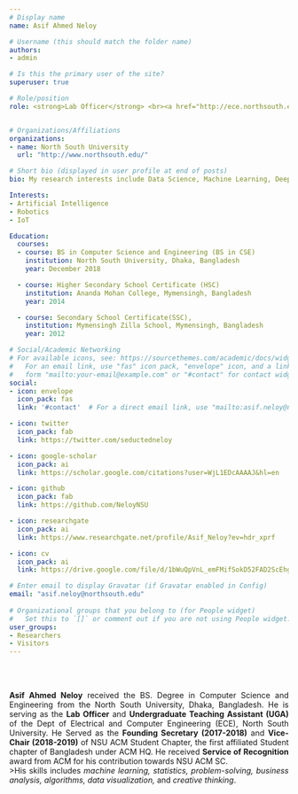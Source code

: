 ```yaml
---
# Display name
name: Asif Ahmed Neloy

# Username (this should match the folder name)
authors:
- admin

# Is this the primary user of the site?
superuser: true

# Role/position
role: <strong>Lab Officer</strong> <br><a href="http://ece.northsouth.edu/" target="_blank">Department of Electrical and Computer Engineering (ECE),</a>


# Organizations/Affiliations
organizations: 
- name: North South University
  url: "http://www.northsouth.edu/"

# Short bio (displayed in user profile at end of posts)
bio: My research interests include Data Science, Machine Learning, Deep learning, IoT, Robotics, Computer Vision, ROS.

Interests:
- Artificial Intelligence
- Robotics
- IoT

Education:
  courses:
  - course: BS in Computer Science and Engineering (BS in CSE)
    institution: North South University, Dhaka, Bangladesh
    year: December 2018

  - course: Higher Secondary School Certificate (HSC)
    institution: Ananda Mohan College, Mymensingh, Bangladesh
    year: 2014

  - course: Secondary School Certificate(SSC),
    institution: Mymensingh Zilla School, Mymensingh, Bangladesh
    year: 2012

# Social/Academic Networking
# For available icons, see: https://sourcethemes.com/academic/docs/widgets/#icons
#   For an email link, use "fas" icon pack, "envelope" icon, and a link in the
#   form "mailto:your-email@example.com" or "#contact" for contact widget.
social:
- icon: envelope
  icon_pack: fas
  link: '#contact'  # For a direct email link, use "mailto:asif.neloy@northsouth.edu".

- icon: twitter
  icon_pack: fab
  link: https://twitter.com/seductedneloy

- icon: google-scholar
  icon_pack: ai
  link: https://scholar.google.com/citations?user=WjL1EDcAAAAJ&hl=en

- icon: github
  icon_pack: fab
  link: https://github.com/NeloyNSU

- icon: researchgate
  icon_pack: ai
  link: https://www.researchgate.net/profile/Asif_Neloy?ev=hdr_xprf

- icon: cv
  icon_pack: ai
  link: https://drive.google.com/file/d/1bWuQpVnL_emFMifSokD52FAD2ScEhgyb/view?usp=sharing

# Enter email to display Gravatar (if Gravatar enabled in Config)
email: "asif.neloy@northsouth.edu"
  
# Organizational groups that you belong to (for People widget)
#   Set this to `[]` or comment out if you are not using People widget.  
user_groups:
- Researchers
- Visitors
---
```

<br></br>
<p style="text-align:justify;"> <strong>Asif Ahmed Neloy</strong> received the BS. Degree in Computer Science and Engineering from the North South University, Dhaka, Bangladesh. He is serving as the <strong>Lab Officer</strong> and <strong>Undergraduate Teaching Assistant (UGA) </strong> of the Dept of Electrical and Computer Engineering (ECE), North South University. He Served as the <strong>Founding Secretary (2017-2018)</strong> and <strong>Vice-Chair (2018-2019)</strong>  of NSU ACM Student Chapter, the first affiliated Student chapter of Bangladesh under ACM HQ. He received <strong>Service of Recognition</strong> award from ACM for his contribution towards NSU ACM SC. <br>>His skills includes <i>machine learning, statistics, problem-solving, business analysis, algorithms, data visualization,</i> and <i>creative thinking</i>.  

</p>



  